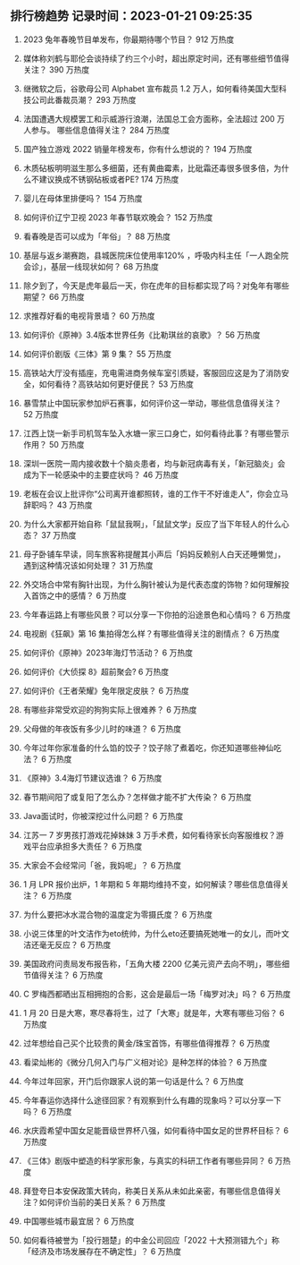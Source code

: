 
## 排行榜趋势 记录时间：2023-01-21 09:25:35
  
  1. 2023 兔年春晚节目单发布，你最期待哪个节目？ 912 万热度
    
  2. 媒体称刘鹤与耶伦会谈持续了约三个小时，超出原定时间，还有哪些细节值得关注？ 390 万热度
    
  3. 继微软之后，谷歌母公司 Alphabet 宣布裁员 1.2 万人，如何看待美国大型科技公司此番裁员潮？ 293 万热度
    
  4. 法国遭遇大规模罢工和示威游行浪潮，法国总工会方面称，全法超过 200 万人参与。 哪些信息值得关注？ 284 万热度
    
  5. 国产独立游戏 2022 销量年榜发布，你有什么想说的？ 194 万热度
    
  6. 木质砧板明明滋生那么多细菌，还有黄曲霉素，比砒霜还毒很多很多倍，为什么不建议换成不锈钢砧板或者PE? 174 万热度
    
  7. 婴儿在母体里排便吗？ 154 万热度
    
  8. 如何评价辽宁卫视 2023 年春节联欢晚会？ 152 万热度
    
  9. 看春晚是否可以成为「年俗」？ 88 万热度
    
  10. 基层与返乡潮赛跑，县城医院床位使用率120% ，呼吸内科主任「一人跑全院会诊」，基层一线现状如何？ 68 万热度
    
  11. 除夕到了，今天是虎年最后一天，你在虎年的目标都实现了吗？对兔年有哪些期望？ 66 万热度
    
  12. 求推荐好看的电视背景墙？ 60 万热度
    
  13. 如何评价《原神》3.4版本世界任务《比勒琪丝的哀歌》？ 56 万热度
    
  14. 如何评价剧版《三体》第 9 集？ 55 万热度
    
  15. 高铁站大厅没有插座，充电需进商务候车室引质疑，客服回应这是为了消防安全，如何看待？高铁站如何更好便民？ 53 万热度
    
  16. 暴雪禁止中国玩家参加炉石赛事，如何评价这一举动，哪些信息值得关注？ 52 万热度
    
  17. 江西上饶一新手司机驾车坠入水塘一家三口身亡，如何看待此事？有哪些警示作用？ 50 万热度
    
  18. 深圳一医院一周内接收数十个脑炎患者，均与新冠病毒有关，「新冠脑炎」会成为下一轮感染中的主要症状吗？ 46 万热度
    
  19. 老板在会议上批评你“公司离开谁都照转，谁的工作干不好谁走人”，你会立马辞职吗？ 43 万热度
    
  20. 为什么大家都开始自称「鼠鼠我啊」，「鼠鼠文学」反应了当下年轻人的什么心态？ 37 万热度
    
  21. 母子卧铺车早读，同车旅客称提醒其小声后「妈妈反赖别人白天还睡懒觉」，遇到这种情况该如何处理？ 31 万热度
    
  22. 外交场合中常有胸针出现，为什么胸针被认为是代表态度的饰物？如何理解投入首饰之中的感情？ 6 万热度
    
  23. 今年春运路上有哪些风景？可以分享一下你拍的沿途景色和心情吗？ 6 万热度
    
  24. 电视剧《狂飙》第 16 集拍得怎么样？有哪些值得关注的剧情点？ 6 万热度
    
  25. 如何评价《原神》2023年海灯节活动？ 6 万热度
    
  26. 如何评价《大侦探 8》超前聚会? 6 万热度
    
  27. 如何评价《王者荣耀》兔年限定皮肤？ 6 万热度
    
  28. 有哪些非常受欢迎的狗狗实际上很难养？ 6 万热度
    
  29. 父母做的年夜饭有多少儿时的味道？ 6 万热度
    
  30. 今年过年你家准备的什么馅的饺子？饺子除了煮着吃，你还知道哪些神仙吃法？ 6 万热度
    
  31. 《原神》3.4海灯节建议选谁？ 6 万热度
    
  32. 春节期间阳了或复阳了怎么办？怎样做才能不扩大传染？ 6 万热度
    
  33. Java面试时，你被深挖过什么问题？ 6 万热度
    
  34. 江苏一 7 岁男孩打游戏花掉妹妹 3 万手术费，如何看待家长向客服维权？游戏平台应承担多大责任？ 6 万热度
    
  35. 大家会不会经常问「爸，我妈呢」？ 6 万热度
    
  36. 1 月 LPR 报价出炉，1 年期和 5 年期均维持不变，如何解读？哪些信息值得关注？ 6 万热度
    
  37. 为什么要把冰水混合物的温度定为零摄氏度？ 6 万热度
    
  38. 小说三体里的叶文洁作为eto统帅，为什么eto还要搞死她唯一的女儿，而叶文洁还毫无反应？ 6 万热度
    
  39. 美国政府问责局发布报告称，「五角大楼 2200 亿美元资产去向不明」，哪些细节值得关注？ 6 万热度
    
  40. C 罗梅西都晒出互相拥抱的合影，这会是最后一场「梅罗对决」吗？ 6 万热度
    
  41. 1 月 20 日是大寒，寒尽春将生，过了「大寒」就是年，大寒有哪些习俗？ 6 万热度
    
  42. 过年想给自己买个比较贵的黄金/珠宝首饰，有哪些值得推荐？ 6 万热度
    
  43. 看梁灿彬的《微分几何入门与广义相对论》是种怎样的体验？ 6 万热度
    
  44. 今年过年回家，开门后你跟家人说的第一句话是什么？ 6 万热度
    
  45. 今年春运你选择什么途径回家？有观察到什么有趣的现象吗？可以分享一下吗？ 6 万热度
    
  46. 水庆霞希望中国女足能晋级世界杯八强，如何看待中国女足的世界杯目标？ 6 万热度
    
  47. 《三体》剧版中塑造的科学家形象，与真实的科研工作者有哪些异同？ 6 万热度
    
  48. 拜登夸日本安保政策大转向，称美日关系从未如此亲密，有哪些信息值得关注？如何评价当前的美日关系？ 6 万热度
    
  49. 中国哪些城市最宜居？ 6 万热度
    
  50. 如何看待被誉为「投行翘楚」的中金公司回应「2022 十大预测错九个」称「经济及市场发展存在不确定性」？ 6 万热度
    